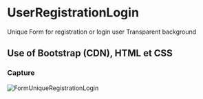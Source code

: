 # UserRegistrationLogin
Unique Form for registration or login user
Transparent background 

## Use of Bootstrap (CDN), HTML et CSS

### Capture
![FormUniqueRegistrationLogin](https://user-images.githubusercontent.com/52313745/93261661-4eae5800-f7a3-11ea-9ccf-641eb764ff6b.PNG)

